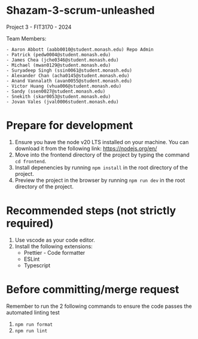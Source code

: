 # Shazam-3-scrum-unleashed

Project 3 - FIT3170 - 2024

Team Members:

    - Aaron Abbott (aabb0010@student.monash.edu) Repo Admin
    - Patrick (pedw0004@student.monash.edu)
    - James Chea (jche0346@student.monash.edu)
    - Michael (mwan0129@student.monash.edu)
    - Suryadeep Singh (ssin0061@student.monash.edu)
    - Alexander Chan (acha0145@student.monash.edu)
    - Anand Vannalath (avan0055@student.monash.edu)
    - Victor Huang (vhua006@student.monash.edu)
    - Sandy (ssen0027@student.monash.edu)
    - Snekith (skar0053@student.monash.edu)
    - Jovan Vales (jval0006student.monash.edu)

# Prepare for development

1. Ensure you have the node v20 LTS installed on your machine. You can download it from the following link: https://nodejs.org/en/
2. Move into the frontend directory of the project by typing the command `cd frontend`.
3. Install depenencies by running `npm install` in the root directory of the project.
4. Preview the project in the browser by running `npm run dev` in the root directory of the project.

# Recommended steps (not strictly required)

1. Use vscode as your code editor.
2. Install the following extensions:
   - Prettier - Code formatter
   - ESLint
   - Typescript

# Before committing/merge request
Remember to run the 2 following commands to ensure the code passes the automated linting test
1. `npm run format`
2. `npm run lint`